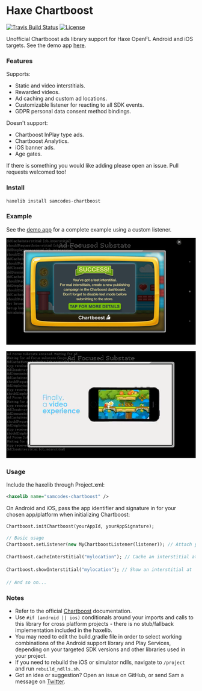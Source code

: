 # Haxe Chartboost

[![Travis Build Status](https://img.shields.io/travis/Tw1ddle/samcodes-chartboost.svg?style=flat-square)](https://travis-ci.org/Tw1ddle/samcodes-chartboost)
[![License](http://img.shields.io/:license-mit-blue.svg?style=flat-square)](https://github.com/Tw1ddle/samcodes-chartboost/blob/master/LICENSE)

Unofficial Chartboost ads library support for Haxe OpenFL Android and iOS targets. See the demo app [here](https://github.com/Tw1ddle/samcodes-ads-demo).

### Features

Supports:
* Static and video interstitials.
* Rewarded videos.
* Ad caching and custom ad locations.
* Customizable listener for reacting to all SDK events.
* GDPR personal data consent method bindings.

Doesn't support:
* Chartboost InPlay type ads.
* Chartboost Analytics.
* iOS banner ads.
* Age gates.

If there is something you would like adding please open an issue. Pull requests welcomed too!

### Install

```bash
haxelib install samcodes-chartboost
```

### Example

See the [demo app](https://github.com/Tw1ddle/samcodes-ads-demo) for a complete example using a custom listener.

![Screenshot of demo app](https://github.com/Tw1ddle/samcodes-ads-demo/blob/master/screenshots/chartboost-interstitial.png?raw=true "Demo app with Chartboost interstitial")

![Screenshot of demo app](https://github.com/Tw1ddle/samcodes-ads-demo/blob/master/screenshots/chartboost-video.png?raw=true "Demo app with Chartboost video")

### Usage

Include the haxelib through Project.xml:
```xml
<haxelib name="samcodes-chartboost" />
```

On Android and iOS, pass the app identifier and signature in for your chosen app/platform when initializing Chartboost:
```haxe
Chartboost.initChartboost(yourAppId, yourAppSignature);
```

```haxe
// Basic usage
Chartboost.setListener(new MyChartboostListener(listener)); // Attach your own ChartboostListener subclass to handle/respond to SDK events like 'willDisplayInterstitial', 'didDismissInterstitial' etc.

Chartboost.cacheInterstitial("mylocation"); // Cache an interstitial at 'mylocation'. Locations are added to the Chartboost dashboard automatically.

Chartboost.showInterstitial("mylocation"); // Show an interstitial at 'mylocation'. Will display faster if previously cached (check Chartboost.hasInterstitial()).

// And so on...
```

### Notes

  * Refer to the official [Chartboost](https://www.chartboost.com/) documentation.
  * Use ```#if (android || ios)``` conditionals around your imports and calls to this library for cross platform projects - there is no stub/fallback implementation included in the haxelib.
  * You may need to edit the build.gradle file in order to select working combinations of the Android support library and Play Services, depending on your targeted SDK versions and other libraries used in your project.
  * If you need to rebuild the iOS or simulator ndlls, navigate to ```/project``` and run ```rebuild_ndlls.sh```.
  * Got an idea or suggestion? Open an issue on GitHub, or send Sam a message on [Twitter](https://twitter.com/Sam_Twidale).